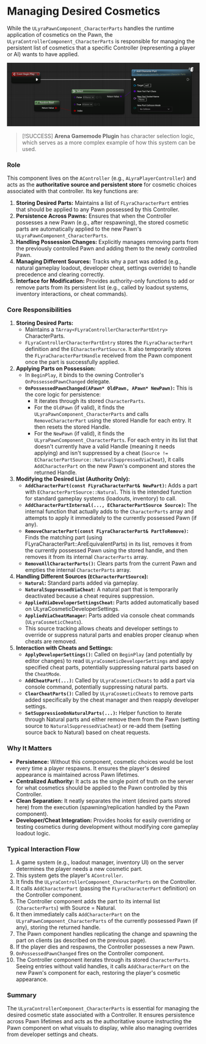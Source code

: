 # Managing Desired Cosmetics

While the `ULyraPawnComponent_CharacterParts` handles the runtime application of cosmetics on the Pawn, the `ULyraControllerComponent_CharacterParts` is responsible for managing the persistent list of cosmetics that a specific Controller (representing a player or AI) wants to have applied.

<img src=".gitbook/assets/image (82).png" alt="" title="LyraControllerComponent_CharacterParts randomly selecting the cosmetics for the player">

> [!SUCCESS]
> **Arena Gamemode Plugin** has character selection logic, which serves as a more complex example of how this system can be used.

### Role

This component lives on the `AController` (e.g., `ALyraPlayerController`) and acts as the **authoritative source and persistent store** for cosmetic choices associated with that controller. Its key functions are:

1. **Storing Desired Parts:** Maintains a list of `FLyraCharacterPart` entries that should be applied to any Pawn possessed by this Controller.
2. **Persistence Across Pawns:** Ensures that when the Controller possesses a new Pawn (e.g., after respawning), the stored cosmetic parts are automatically applied to the new Pawn's `ULyraPawnComponent_CharacterParts`.
3. **Handling Possession Changes:** Explicitly manages removing parts from the previously controlled Pawn and adding them to the newly controlled Pawn.
4. **Managing Different Sources:** Tracks why a part was added (e.g., natural gameplay loadout, developer cheat, settings override) to handle precedence and clearing correctly.
5. **Interface for Modification:** Provides authority-only functions to add or remove parts from its persistent list (e.g., called by loadout systems, inventory interactions, or cheat commands).

### Core Responsibilities

1. **Storing Desired Parts:**
   * Maintains a `TArray<FLyraControllerCharacterPartEntry>` CharacterParts.
   * `FLyraControllerCharacterPartEntry` stores the `FLyraCharacterPart` definition and the `ECharacterPartSource`. It also temporarily stores the `FLyraCharacterPartHandle` received from the Pawn component once the part is successfully applied.
2. **Applying Parts on Possession:**
   * In `BeginPlay`, it binds to the owning Controller's `OnPossessedPawnChanged` delegate.
   * **`OnPossessedPawnChanged(APawn* OldPawn, APawn* NewPawn)`:** This is the core logic for persistence:
     * It iterates through its stored `CharacterParts`.
     * For the `OldPawn` (if valid), it finds the `ULyraPawnComponent_CharacterParts` and calls `RemoveCharacterPart` using the stored Handle for each entry. It then resets the stored Handle.
     * For the `NewPawn` (if valid), it finds the `ULyraPawnComponent_CharacterParts`. For each entry in its list that doesn't currently have a valid Handle (meaning it needs applying) and isn't suppressed by a cheat (`Source != ECharacterPartSource::NaturalSuppressedViaCheat`), it calls `AddCharacterPart` on the new Pawn's component and stores the returned Handle.
3. **Modifying the Desired List (Authority Only):**
   * **`AddCharacterPart(const FLyraCharacterPart& NewPart)`:** Adds a part with `ECharacterPartSource::Natural`. This is the intended function for standard gameplay systems (loadouts, inventory) to call.
   * **`AddCharacterPartInternal(..., ECharacterPartSource Source)`:** The internal function that actually adds to the `CharacterParts` array and attempts to apply it immediately to the currently possessed Pawn (if any).
   * **`RemoveCharacterPart(const FLyraCharacterPart& PartToRemove)`:** Finds the matching part (using FLyraCharacterPart::AreEquivalentParts) in its list, removes it from the currently possessed Pawn using the stored handle, and then removes it from its internal `CharacterParts` array.
   * **`RemoveAllCharacterParts()`:** Clears parts from the current Pawn and empties the internal `CharacterParts` array.
4. **Handling Different Sources (`ECharacterPartSource`):**
   * **`Natural`:** Standard parts added via gameplay.
   * **`NaturalSuppressedViaCheat`:** A natural part that is temporarily deactivated because a cheat requires suppression.
   * **`AppliedViaDeveloperSettingsCheat`:** Parts added automatically based on ULyraCosmeticDeveloperSettings.
   * **`AppliedViaCheatManager`:** Parts added via console cheat commands (`ULyraCosmeticCheats`).
   * This source tracking allows cheats and developer settings to override or suppress natural parts and enables proper cleanup when cheats are removed.
5. **Interaction with Cheats and Settings:**
   * **`ApplyDeveloperSettings()`:** Called on `BeginPlay` (and potentially by editor changes) to read `ULyraCosmeticDeveloperSettings` and apply specified cheat parts, potentially suppressing natural parts based on the `CheatMode`.
   * **`AddCheatPart(...)`:** Called by `ULyraCosmeticCheats` to add a part via console command, potentially suppressing natural parts.
   * **`ClearCheatParts()`:** Called by `ULyraCosmeticCheats` to remove parts added specifically by the cheat manager and then reapply developer settings.
   * **`SetSuppressionOnNaturalParts(...)`:** Helper function to iterate through Natural parts and either remove them from the Pawn (setting source to `NaturalSuppressedViaCheat`) or re-add them (setting source back to Natural) based on cheat requests.

### Why It Matters

* **Persistence:** Without this component, cosmetic choices would be lost every time a player respawns. It ensures the player's desired appearance is maintained across Pawn lifetimes.
* **Centralized Authority:** It acts as the single point of truth on the server for what cosmetics should be applied to the Pawn controlled by this Controller.
* **Clean Separation:** It neatly separates the intent (desired parts stored here) from the execution (spawning/replication handled by the Pawn component).
* **Developer/Cheat Integration:** Provides hooks for easily overriding or testing cosmetics during development without modifying core gameplay loadout logic.

### Typical Interaction Flow

1. A game system (e.g., loadout manager, inventory UI) on the server determines the player needs a new cosmetic part.
2. This system gets the player's `AController`.
3. It finds the `ULyraControllerComponent_CharacterParts` on the Controller.
4. It calls `AddCharacterPart` (passing the `FLyraCharacterPart` definition) on the Controller component.
5. The Controller component adds the part to its internal list (`CharacterParts`) with Source = Natural.
6. It then immediately calls `AddCharacterPart` on the `ULyraPawnComponent_CharacterParts` of the currently possessed Pawn (if any), storing the returned handle.
7. The Pawn component handles replicating the change and spawning the part on clients (as described on the previous page).
8. If the player dies and respawns, the Controller possesses a new Pawn.
9. `OnPossessedPawnChanged` fires on the Controller component.
10. The Controller component iterates through its stored `CharacterParts`. Seeing entries without valid handles, it calls `AddCharacterPart` on the new Pawn's component for each, restoring the player's cosmetic appearance.

### Summary

The `ULyraControllerComponent_CharacterParts` is essential for managing the desired cosmetic state associated with a Controller. It ensures persistence across Pawn lifetimes and acts as the authoritative source instructing the Pawn component on what visuals to display, while also managing overrides from developer settings and cheats.

